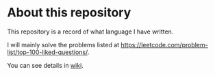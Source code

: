 # About this repository

This repository is a record of what language I have written.

I will mainly solve the problems listed at https://leetcode.com/problem-list/top-100-liked-questions/.

You can see details in [wiki](https://github.com/flutcla/langchallange/wiki).
